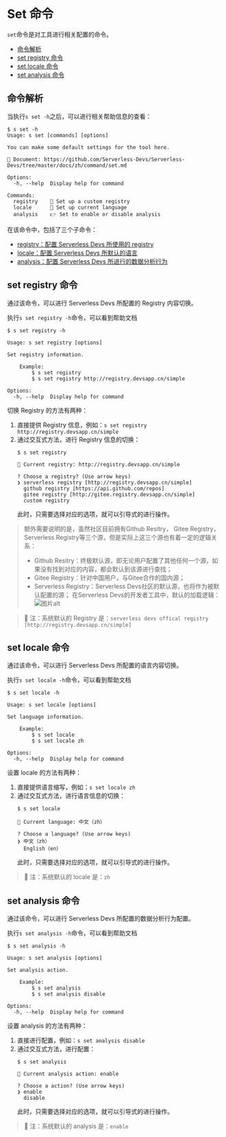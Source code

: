 # Set 命令

`set`命令是对工具进行相关配置的命令。

- [命令解析](#命令解析)
- [set registry 命令](#set-registry-命令)
- [set locale 命令](#set-locale-命令)
- [set analysis 命令](#set-analysis-命令)

## 命令解析

当执行`s set -h`之后，可以进行相关帮助信息的查看：

```shell script
$ s set -h
Usage: s set [commands] [options]

You can make some default settings for the tool here.

📖 Document: https://github.com/Serverless-Devs/Serverless-Devs/tree/master/docs/zh/command/set.md

Options:
  -h, --help  Display help for command

Commands:
  registry    👀 Set up a custom registry
  locale      🔧 Set up current language
  analysis    👉 Set to enable or disable analysis
```

在该命令中，包括了三个子命令：
- [registry：配置 Serverless Devs 所使用的 registry](#set-registry-命令)
- [locale：配置 Serverless Devs 所默认的语言](#set-locale-命令)
- [analysis：配置 Serverless Devs 所进行的数据分析行为](#set-analysis-命令)


## set registry 命令

通过该命令，可以进行 Serverless Devs 所配置的 Registry 内容切换。 

执行`s set registry -h`命令，可以看到帮助文档

```shell script
$ s set registry -h

Usage: s set registry [options]

Set registry information.

    Example:
        $ s set registry
        $ s set registry http://registry.devsapp.cn/simple

Options:
  -h, --help  Display help for command
```

切换 Registry 的方法有两种：
1. 直接提供 Registry 信息，例如：`s set registry http://registry.devsapp.cn/simple`
2. 通过交互式方法，进行 Registry 信息的切换：
    ```shell script
    $ s set registry
    
    🔎 Current registry: http://registry.devsapp.cn/simple
    
    ? Choose a registry? (Use arrow keys)
    ❯ serverless registry [http://registry.devsapp.cn/simple] 
      github registry [https://api.github.com/repos]
      gitee registry [http://gitee.registry.devsapp.cn/simple]
      custom registry 
    ```
    此时，只需要选择对应的选项，就可以引导式的进行操作。

> 额外需要说明的是，虽然社区目前拥有Github Resitry， Gitee Registry， Serverless Registry等三个源，但是实际上这三个源也有着一定的逻辑关系：
> - Github Resitry：终极默认源，即无论用户配置了其他任何一个源，如果没有找到对应的内容，都会默认到该源进行查找；
> - Gitee Registry：针对中国用户，与Gitee合作的国内源；
> - Serverless Registry：Serverless Devs社区的默认源，也将作为被默认配置的源；
> 在Serverless Devs的开发者工具中，默认的加载逻辑：   
> ![图片alt](https://serverless-article-picture.oss-cn-hangzhou.aliyuncs.com/1635132866484_20211025033426634967.png)

> 🙊 注：系统默认的 Registry 是：`serverless devs offical registry [http://registry.devsapp.cn/simple] `

## set locale 命令

通过该命令，可以进行 Serverless Devs 所配置的语言内容切换。 

执行`s set locale -h`命令，可以看到帮助文档

```shell script
$ s set locale -h

Usage: s set locale [options]

Set language information.

    Example:
        $ s set locale
        $ s set locale zh

Options:
  -h, --help  Display help for command
```

设置 locale 的方法有两种：
1. 直接提供语言缩写，例如：`s set locale zh`
2. 通过交互式方法，进行语言信息的切换：
    ```shell script
    $ s set locale
    
    💬 Current language: 中文（zh）
    
    ? Choose a language? (Use arrow keys)
    ❯ 中文（zh）
      English（en）
    ```
    此时，只需要选择对应的选项，就可以引导式的进行操作。

> 🙊 注：系统默认的 locale 是：`zh`

## set analysis 命令

通过该命令，可以进行 Serverless Devs 所配置的数据分析行为配置。 

执行`s set analysis -h`命令，可以看到帮助文档

```shell script
$ s set analysis -h

Usage: s set analysis [options]

Set analysis action.

    Example:
        $ s set analysis
        $ s set analysis disable

Options:
  -h, --help  Display help for command
```

设置 analysis 的方法有两种：
1. 直接进行配置，例如：`s set analysis disable`
2. 通过交互式方法，进行配置：
    ```shell script
    $ s set analysis
    
    📝 Current analysis action: enable
    
    ? Choose a action? (Use arrow keys)
    ❯ enable
      disable
    ```
    此时，只需要选择对应的选项，就可以引导式的进行操作。

> 🙊 注：系统默认的 analysis 是：`enable`